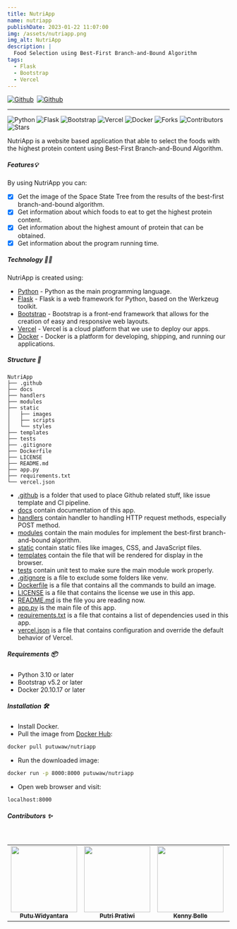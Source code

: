 ```yaml
---
title: NutriApp
name: nutriapp
publishDate: 2023-01-22 11:07:00
img: /assets/nutriapp.png
img_alt: NutriApp
description: |
  Food Selection using Best-First Branch-and-Bound Algorithm
tags:
  - Flask
  - Bootstrap
  - Vercel
---
```


<div style="display: flex; align-items: start;">
  <a href="https://github.com/putuwaw/nutriapp" target="_blank" style="margin-right: .5em;">
    <img src="https://img.shields.io/badge/repository-121013?style=for-the-badge&logo=github&logoColor=white" alt="Github" />
  </a>
  <a href="https://nutriapp-putuwaw.vercel.app/" target="_blank">
    <img src="https://img.shields.io/badge/preview-000000?style=for-the-badge&logo=vercel&logoColor=white" alt="Github" />
  </a>
</div>
<hr>

![Python](https://img.shields.io/badge/Python-FFD43B?style=for-the-badge&logo=python&logoColor=blue)
![Flask](https://img.shields.io/badge/Flask-000000?style=for-the-badge&logo=flask&logoColor=white)
![Bootstrap](https://img.shields.io/badge/Bootstrap-563D7C?style=for-the-badge&logo=bootstrap&logoColor=white)
![Vercel](https://img.shields.io/badge/vercel-%23000000.svg?style=for-the-badge&logo=vercel&logoColor=white)
![Docker](https://img.shields.io/badge/Docker-2CA5E0?style=for-the-badge&logo=docker&logoColor=white)
![Forks](https://img.shields.io/github/forks/putuwaw/nutriapp?style=for-the-badge)
![Contributors](https://img.shields.io/github/contributors/putuwaw/nutriapp?style=for-the-badge)
![Stars](https://img.shields.io/github/stars/putuwaw/nutriapp?style=for-the-badge)

NutriApp is a website based application that able to select the foods with the highest protein content using Best-First Branch-and-Bound Algorithm.

##### Features💡

By using NutriApp you can:

- [x] Get the image of the Space State Tree from the results of the best-first branch-and-bound algorithm.
- [x] Get information about which foods to eat to get the highest protein content.
- [x] Get information about the highest amount of protein that can be obtained.
- [x] Get information about the program running time.

##### Technology 👨‍💻

NutriApp is created using:

- [Python](https://www.python.org/) - Python as the main programming language.
- [Flask](https://flask.palletsprojects.com/en/2.2.x/) - Flask is a web framework for Python, based on the Werkzeug toolkit.
- [Bootstrap](https://getbootstrap.com/) - Bootstrap is a front-end framework that allows for the creation of easy and responsive web layouts.
- [Vercel](https://vercel.com/) - Vercel is a cloud platform that we use to deploy our apps.
- [Docker](https://www.docker.com/) - Docker is a platform for developing, shipping, and running our applications.

##### Structure 📂

```
NutriApp
├── .github
├── docs
├── handlers
├── modules
├── static
│   ├── images
│   ├── scripts
│   └── styles
├── templates
├── tests
├── .gitignore
├── Dockerfile
├── LICENSE
├── README.md
├── app.py
├── requirements.txt
└── vercel.json
```

- [.github](https://github.com/putuwaw/nutriapp/blob/main/.github/) is a folder that used to place Github related stuff, like issue template and CI pipeline.
- [docs](https://github.com/putuwaw/nutriapp/blob/main/docs/) contain documentation of this app.
- [handlers](https://github.com/putuwaw/nutriapp/blob/main/handlers/) contain handler to handling HTTP request methods, especially POST method.
- [modules](https://github.com/putuwaw/nutriapp/blob/main/modules/) contain the main modules for implement the best-first branch-and-bound algorithm.
- [static](https://github.com/putuwaw/nutriapp/blob/main/static/) contain static files like images, CSS, and JavaScript files.
- [templates](https://github.com/putuwaw/nutriapp/blob/main/templates/) contain the file that will be rendered for display in the browser.
- [tests](https://github.com/putuwaw/nutriapp/blob/main/tests/) contain unit test to make sure the main module work properly.
- [.gitignore](https://github.com/putuwaw/nutriapp/blob/main/.gitignore) is a file to exclude some folders like venv.
- [Dockerfile](https://github.com/putuwaw/nutriapp/blob/main/Dockerfile) is a file that contains all the commands to build an image.
- [LICENSE](https://github.com/putuwaw/nutriapp/blob/main/LICENSE) is a file that contains the license we use in this app.
- [README.md](https://github.com/putuwaw/nutriapp/blob/main/README.md) is the file you are reading now.
- [app.py](https://github.com/putuwaw/nutriapp/blob/main/app.py) is the main file of this app.
- [requirements.txt](https://github.com/putuwaw/nutriapp/blob/main/requirements.txt) is a file that contains a list of dependencies used in this app.
- [vercel.json](https://github.com/putuwaw/nutriapp/blob/main/vercel.json) is a file that contains configuration and override the default behavior of Vercel.

##### Requirements 📦

- Python 3.10 or later
- Bootstrap v5.2 or later
- Docker 20.10.17 or later

##### Installation 🛠️

- Install Docker.
- Pull the image from [Docker Hub](https://hub.docker.com/r/putuwaw/nutriapp):

```bash
docker pull putuwaw/nutriapp
```

- Run the downloaded image:

```bash
docker run -p 8000:8000 putuwaw/nutriapp
```

- Open web browser and visit:

```bash
localhost:8000
```

##### Contributors ✨

<br>
<table align="center">
  <tr>
    <td align="center"><a href="https://github.com/putuwaw"><img src="https://avatars.githubusercontent.com/u/90038606?v=4" width="150px;" alt=""/><br><sub><b>Putu Widyantara</b></sub></td> 
    <td align="center"><a href="https://github.com/putrip3"><img src="https://avatars.githubusercontent.com/u/103046943?v=4" width="150px;" alt=""/><br><sub><b>Putri Pratiwi</b></sub></td> 
    <td align="center"><a href="https://github.com/Kebelll"><img src="https://avatars.githubusercontent.com/u/97933526?v=4" width="150px;" alt=""/><br><sub><b>Kenny Belle</b></sub></td>
    <td align="center"><a href="https://github.com/madya-dev"><img src="https://avatars.githubusercontent.com/u/84718700?v=4" width="150px;" alt=""/><br><sub><b>Madya Santosa</b></sub></td>
  </tr>
</table>
